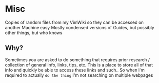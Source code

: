 # Misc
Copies of random files from my VimWiki so they can be accessed on another Machine easy
Mostly condensed versions of Guides, but possibly other things, but who knows

## Why?
Sometimes you are asked to do something that requires prior research / collection of general info, links, tips, etc. This is a place to store all of that info and quickly be able to access these links and such.. So when I'm required to actually `do the thing` I'm not searching on multiple webpages

